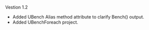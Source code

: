 Vestion 1.2

 - Added UBench Alias method attribute to clarify Bench() output.
 - Added UBenchForeach project. 